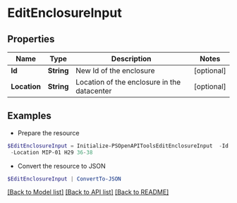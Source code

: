 # EditEnclosureInput
## Properties

Name | Type | Description | Notes
------------ | ------------- | ------------- | -------------
**Id** | **String** | New Id of the enclosure | [optional] 
**Location** | **String** | Location of the enclosure in the datacenter | [optional] 

## Examples

- Prepare the resource
```powershell
$EditEnclosureInput = Initialize-PSOpenAPIToolsEditEnclosureInput  -Id 5 `
 -Location MIP-01 H29 36-38
```

- Convert the resource to JSON
```powershell
$EditEnclosureInput | ConvertTo-JSON
```

[[Back to Model list]](../README.md#documentation-for-models) [[Back to API list]](../README.md#documentation-for-api-endpoints) [[Back to README]](../README.md)

